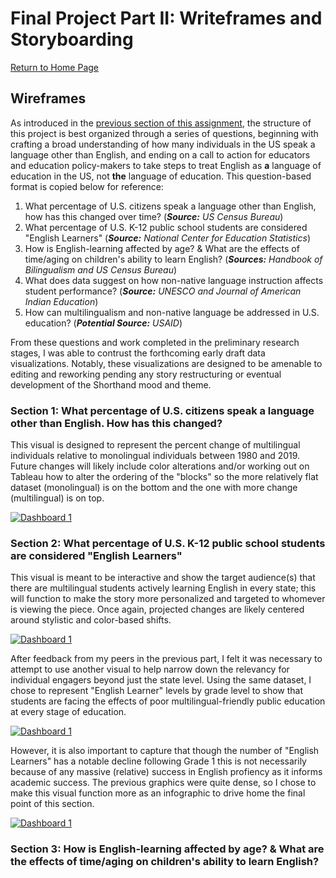 # Final Project Part II: Writeframes and Storyboarding
[Return to Home Page](/README.md)

## Wireframes
As introduced in the [previous section of this assignment](/finalprojectp1.md), the structure of this project is best organized through a series of questions, beginning with crafting a broad understanding of how many individuals in the US speak a language other than English, and ending on a call to action for educators and education policy-makers to take steps to treat English as **a** language of education in the US, not **the** language of education. This question-based format is copied below for reference: 

  1. What percentage of U.S. citizens speak a language other than English, how has this changed over time? (_**Source:** US Census Bureau_)
  2. What percentage of U.S. K-12 public school students are considered "English Learners" (_**Source:** National Center for Education Statistics_)
  3. How is English-learning affected by age? & What are the effects of time/aging on children's ability to learn English? (_**Sources:** Handbook of Bilingualism and US Census Bureau_)
  4. What does data suggest on how non-native language instruction affects student performance? (_**Source:** UNESCO and Journal of American Indian Education_)
  5. How can multilingualism and non-native language be addressed in U.S. education? (_**Potential Source:** USAID_)
     
From these questions and work completed in the preliminary research stages, I was able to contrust the forthcoming early draft data visualizations. Notably, these visualizations are designed to be amenable to editing and reworking pending any story restructuring or eventual development of the Shorthand mood and theme.

### Section 1: What percentage of U.S. citizens speak a language other than English. How has this changed?
This visual is designed to represent the percent change of multilingual individuals relative to monolingual individuals between 1980 and 2019. Future changes will likely include color alterations and/or working out on Tableau how to alter the ordering of the "blocks" so the more relatively flat dataset (monolingual) is on the bottom and the one with more change (multilingual) is on top.

<div class='tableauPlaceholder' id='viz1701286761617' style='position: relative'><noscript><a href='#'><img alt='Dashboard 1 ' src='https:&#47;&#47;public.tableau.com&#47;static&#47;images&#47;Mo&#47;MonoandMultilingualUSPopulation&#47;Dashboard1&#47;1_rss.png' style='border: none' /></a></noscript><object class='tableauViz'  style='display:none;'><param name='host_url' value='https%3A%2F%2Fpublic.tableau.com%2F' /> <param name='embed_code_version' value='3' /> <param name='site_root' value='' /><param name='name' value='MonoandMultilingualUSPopulation&#47;Dashboard1' /><param name='tabs' value='no' /><param name='toolbar' value='yes' /><param name='static_image' value='https:&#47;&#47;public.tableau.com&#47;static&#47;images&#47;Mo&#47;MonoandMultilingualUSPopulation&#47;Dashboard1&#47;1.png' /> <param name='animate_transition' value='yes' /><param name='display_static_image' value='yes' /><param name='display_spinner' value='yes' /><param name='display_overlay' value='yes' /><param name='display_count' value='yes' /><param name='language' value='en-US' /><param name='filter' value='publish=yes' /></object></div>                
<script type='text/javascript'>                    
  var divElement = document.getElementById('viz1701286761617');                    
  var vizElement = divElement.getElementsByTagName('object')[0];                   
  if ( divElement.offsetWidth > 800 ) { vizElement.style.width='1100px';vizElement.style.height='627px';} 
  else if ( divElement.offsetWidth > 500 ) { vizElement.style.width='1100px';vizElement.style.height='627px';} 
  else { vizElement.style.width='100%';vizElement.style.height='727px';}                    
  var scriptElement = document.createElement('script');                    
  scriptElement.src = 'https://public.tableau.com/javascripts/api/viz_v1.js';                   
  vizElement.parentNode.insertBefore(scriptElement, vizElement);               
</script>

### Section 2: What percentage of U.S. K-12 public school students are considered "English Learners"
This visual is meant to be interactive and show the target audience(s) that there are multilingual students actively learning English in every state; this will function to make the story more personalized and targeted to whomever is viewing the piece. Once again, projected changes are likely centered around stylistic and color-based shifts.

<div class='tableauPlaceholder' id='viz1701288837007' style='position: relative'><noscript><a href='#'><img alt='Dashboard 1 ' src='https:&#47;&#47;public.tableau.com&#47;static&#47;images&#47;pe&#47;percentagepublicschoolenglishlearners&#47;Dashboard1&#47;1_rss.png' style='border: none' /></a></noscript><object class='tableauViz'  style='display:none;'><param name='host_url' value='https%3A%2F%2Fpublic.tableau.com%2F' /> <param name='embed_code_version' value='3' /> <param name='site_root' value='' /><param name='name' value='percentagepublicschoolenglishlearners&#47;Dashboard1' /><param name='tabs' value='no' /><param name='toolbar' value='yes' /><param name='static_image' value='https:&#47;&#47;public.tableau.com&#47;static&#47;images&#47;pe&#47;percentagepublicschoolenglishlearners&#47;Dashboard1&#47;1.png' /> <param name='animate_transition' value='yes' /><param name='display_static_image' value='yes' /><param name='display_spinner' value='yes' /><param name='display_overlay' value='yes' /><param name='display_count' value='yes' /><param name='language' value='en-US' /><param name='filter' value='publish=yes' /></object></div>                
<script type='text/javascript'>                   
  var divElement = document.getElementById('viz1701288837007');                    
  var vizElement = divElement.getElementsByTagName('object')[0];                  
  if ( divElement.offsetWidth > 800 ) { vizElement.style.width='900px';vizElement.style.height='727px';} 
  else if ( divElement.offsetWidth > 500 ) { vizElement.style.width='900px';vizElement.style.height='727px';} 
  else { vizElement.style.width='100%';vizElement.style.height='727px';}                   
  var scriptElement = document.createElement('script');                  
  scriptElement.src = 'https://public.tableau.com/javascripts/api/viz_v1.js';      
  vizElement.parentNode.insertBefore(scriptElement, vizElement);               
</script>

After feedback from my peers in the previous part, I felt it was necessary to attempt to use another visual to help narrow down the relevancy for individual engagers beyond just the state level. Using the same dataset, I chose to represent "English Learner" levels by grade level to show that students are facing the effects of poor multilingual-friendly public education at every stage of education. 

<div class='tableauPlaceholder' id='viz1701291438651' style='position: relative'><noscript><a href='#'><img alt='Dashboard 1 ' src='https:&#47;&#47;public.tableau.com&#47;static&#47;images&#47;pe&#47;percentageofpublicschoolenglishlearners&#47;Dashboard1&#47;1_rss.png' style='border: none' /></a></noscript><object class='tableauViz'  style='display:none;'><param name='host_url' value='https%3A%2F%2Fpublic.tableau.com%2F' /> <param name='embed_code_version' value='3' /> <param name='site_root' value='' /><param name='name' value='percentageofpublicschoolenglishlearners&#47;Dashboard1' /><param name='tabs' value='no' /><param name='toolbar' value='yes' /><param name='static_image' value='https:&#47;&#47;public.tableau.com&#47;static&#47;images&#47;pe&#47;percentageofpublicschoolenglishlearners&#47;Dashboard1&#47;1.png' /> <param name='animate_transition' value='yes' /><param name='display_static_image' value='yes' /><param name='display_spinner' value='yes' /><param name='display_overlay' value='yes' /><param name='display_count' value='yes' /><param name='language' value='en-US' /><param name='filter' value='publish=yes' /></object></div>           
<script type='text/javascript'>                  
  var divElement = document.getElementById('viz1701291438651');                
  var vizElement = divElement.getElementsByTagName('object')[0];               
  if ( divElement.offsetWidth > 800 ) { vizElement.style.width='1100px';vizElement.style.height='627px';} 
  else if ( divElement.offsetWidth > 500 ) { vizElement.style.width='1100px';vizElement.style.height='627px';} 
  else { vizElement.style.width='100%';vizElement.style.height='727px';}                    
  var scriptElement = document.createElement('script');                  
  scriptElement.src = 'https://public.tableau.com/javascripts/api/viz_v1.js';                  
  vizElement.parentNode.insertBefore(scriptElement, vizElement);              
</script>

However, it is also important to capture that though the number of "English Learners" has a notable decline following Grade 1 this is not necessarily because of any massive (relative) success in English profiency as it informs academic success. The previous graphics were quite dense, so I chose to make this visual function more as an infographic to drive home the final point of this section. 

<div class='tableauPlaceholder' id='viz1701294143049' style='position: relative'><noscript><a href='#'><img alt='Dashboard 1 ' src='https:&#47;&#47;public.tableau.com&#47;static&#47;images&#47;gr&#47;graduationrates_17012941262690&#47;Dashboard1&#47;1_rss.png' style='border: none' /></a></noscript><object class='tableauViz'  style='display:none;'><param name='host_url' value='https%3A%2F%2Fpublic.tableau.com%2F' /> <param name='embed_code_version' value='3' /> <param name='site_root' value='' /><param name='name' value='graduationrates_17012941262690&#47;Dashboard1' /><param name='tabs' value='no' /><param name='toolbar' value='yes' /><param name='static_image' value='https:&#47;&#47;public.tableau.com&#47;static&#47;images&#47;gr&#47;graduationrates_17012941262690&#47;Dashboard1&#47;1.png' /> <param name='animate_transition' value='yes' /><param name='display_static_image' value='yes' /><param name='display_spinner' value='yes' /><param name='display_overlay' value='yes' /><param name='display_count' value='yes' /><param name='language' value='en-US' /><param name='filter' value='publish=yes' /></object></div>             
<script type='text/javascript'>                
  var divElement = document.getElementById('viz1701294143049');                    
  var vizElement = divElement.getElementsByTagName('object')[0];                  
  if ( divElement.offsetWidth > 800 ) { vizElement.style.width='1000px';vizElement.style.height='727px';}
  else if ( divElement.offsetWidth > 500 ) { vizElement.style.width='1000px';vizElement.style.height='727px';} 
  else { vizElement.style.width='100%';vizElement.style.height='727px';}                     
  var scriptElement = document.createElement('script');                 
  scriptElement.src = 'https://public.tableau.com/javascripts/api/viz_v1.js';             
  vizElement.parentNode.insertBefore(scriptElement, vizElement);              
</script>

### Section 3: How is English-learning affected by age? & What are the effects of time/aging on children's ability to learn English?

